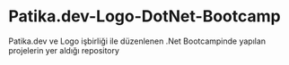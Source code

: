 # Patika.dev-Logo-DotNet-Bootcamp
Patika.dev ve Logo işbirliği ile düzenlenen .Net Bootcampinde yapılan projelerin yer aldığı repository
